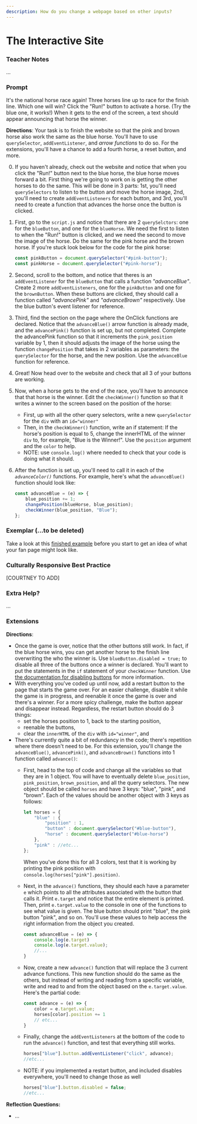 ```yaml
---
description: How do you change a webpage based on other inputs?
---
```


# The Interactive Site

### Teacher Notes

...

### Prompt

It's the national horse race again! Three horses line up to race for the finish line. Which one will win? Click the "Run!" button to activate a horse. (Try the blue one, it works!) When it gets to the end of the screen, a text should appear announcing that horse the winner. 

**Directions**: Your task is to finish the website so that the pink and brown horse also work the same as the blue horse. You'll have to use `querySelector`, `addEventListener`, and _arrow functions_ to do so. For the extensions, you'll have a chance to add a fourth horse, a reset button, and more.

0. If you haven't already, check out the website and notice that when you click the "Run!" button next to the blue horse, the blue horse moves forward a bit. First thing we're going to work on is getting the other horses to do the same. This will be done in 3 parts: 1st, you'll need `querySelectors` to listen to the button and move the horse image, 2nd, you'll need to create `addEventListeners` for each button, and 3rd, you'll need to create a function that advances the horse once the button is clicked. 

1. First, go to the `script.js` and notice that there are 2 `querySelctors`: one for the `blueButton`, and one for the `blueHorse`. We need the first to listen to when the "Run!" button is clicked, and we need the second to move the image of the horse. Do the same for the pink horse and the brown horse. If you're stuck look below for the code for the pink horse:
    ```js
    const pinkButton = document.querySelector("#pink-button");
    const pinkHorse = document.querySelector("#pink-horse");
    ```

2. Second, scroll to the bottom, and notice that theres is an `addEventListener` for the `blueButton` that calls a function _"advanceBlue"_. Create 2 more `addEventListeners`, one for the `pinkButton` and one for the `brownButton`. When these buttons are clicked, they should call a function called _"advancePink"_ and _"advanceBrown"_ respectively. Use the blue button's event listener for reference.

3. Third, find the section on the page where the OnClick functions are declared. Notice that the `advanceBlue()` arrow function is already made, and the `advancePink()` function is set up, but not completed. Complete the advancePink function so that it increments the `pink_position` variable by 1, then it should adjusts the image of the horse using the function `changePosition` that takes in 2 variables as parameters: the `querySelector` for the horse, and the new position. Use the `advanceBlue` function for reference.

4. Great! Now head over to the website and check that all 3 of your buttons are working.

5. Now, when a horse gets to the end of the race, you'll have to announce that that horse is the winner. Edit the `checkWinner()` function so that it writes a winner to the screen based on the position of the horse:
    - First, up with all the other query selectors, write a new `querySelector` for the `div` with an `id="winner"`
    - Then, in the `checkWinner()` function, write an if statement: If the horse's position is equal to 5, change the innerHTML of the winner `div` to, for example, "Blue is the Winner!". Use the `position` argument and the `color` to help.
    - NOTE: use `console.log()` where needed to check that your code is doing what it should.

6. After the function is set up, you'll need to call it in each of the _`advanceColor()`_ functions. For example, here's what the `advanceBlue()` function should look like:
    ```js
    const advanceBlue = (e) => {
        blue_position += 1;
        changePosition(blueHorse, blue_position);
        checkWinner(blue_position, "Blue");
    };
    ```

### Exemplar (...to be deleted)

Take a look at this [finished example](./U2LAB2-Exemplar/index.html) before you start to get an idea of what your fan page might look like.

### Culturally Responsive Best Practice

[COURTNEY TO ADD]

### Extra Help?

...

### Extensions

**Directions**:

- Once the game is over, notice that the other buttons still work. In fact, if the blue horse wins, you can get another horse to the finish line overwriting the who the winner is. Use `blueButton.disabled = true;` to disable all three of the buttons once a winner is declared. You'll want to put the statements in the `if` statement of your `checkWinner` function. Use [the documentation for disabling buttons](https://www.w3schools.com/jsref/prop_pushbutton_disabled.asp) for more information. 
- With everything you've coded up until now, add a restart button to the page that starts the game over. For an easier challenge, disable it while the game is in progress, and reenable it once the game is over and there's a winner. For a more spicy challenge, make the button appear and disappear instead. Regardless, the restart button should do 3 things:
    - set the horses position to 1, back to the starting position,
    - reenable the buttons,
    - clear the `innerHTML` of the `div` with `id="winner"`, and
- There's currently quite a bit of redundancy in the code; there's repetition where there doesn't need to be. For this extension, you'll change the `advanceBlue()`, `advancePink()`, and `advanceBrown()` functions into 1 function called `advance()`:
    - First, head to the top of code and change all the variables so that they are in 1 object. You will have to eventually delete `blue_position`, `pink_position`, `brown_position`, and all the query selectors. The new object should be called `horses` and have 3 keys: "blue", "pink", and "brown". Each of the values should be another object with 3 keys as follows:
        ```js
        let horses = {
            "blue" : {
                "position" : 1,
                "button" : document.querySelector("#blue-button"),
                "horse" : document.querySelector("#blue-horse")
            },
            "pink" : //etc...
        };
        ```
        When you've done this for all 3 colors, test that it is working by printing the pink position with `console.log(horses["pink"].position)`.

    - Next, in the `advance()` functions, they should each have a parameter `e` which points to all the attributes associated with the button that calls it. Print `e.target` and notice that the entire element is printed. Then, print `e.target.value` to the console in one of the functions to see what value is given. The blue button should print "blue", the pink button "pink", and so on. You'll use these values to help access the right information from the object you created.
        ```js
        const advanceBlue = (e) => {
            console.log(e.target)
            console.log(e.target.value);
            //...
        }
        ```
    - Now, create a new `advance()` function that will replace the 3 current advance functions. This new function should do the same as the others, but instead of writing and reading from a specific variable, write and read to and from the object based on the `e.target.value`. Here's the partial code:
        ```js
        const advance = (e) => {
            color = e.target.value;
            horses[color].position += 1
            // etc...
        }
        ```
    - Finally, change the `addEventListeners` at the bottom of the code to run the `advance()` function, and test that everything still works.
        ```js
        horses["blue"].button.addEventListener("click", advance);
        //etc...
        ```
    - NOTE: if you implemented a restart button, and included disables everywhere, you'll need to change those as well
        ```js
        horses["blue"].button.disabled = false;
        //etc...
        ```

**Reflection Questions:**

- ...
